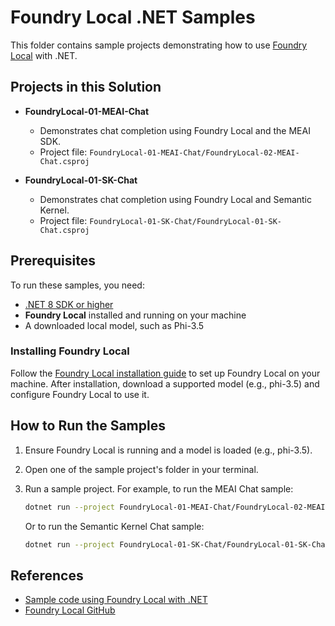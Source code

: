 # Foundry Local .NET Samples

This folder contains sample projects demonstrating how to use [Foundry Local](https://github.com/microsoft/foundry-local) with .NET.

## Projects in this Solution

- **FoundryLocal-01-MEAI-Chat**
  - Demonstrates chat completion using Foundry Local and the MEAI SDK.
  - Project file: `FoundryLocal-01-MEAI-Chat/FoundryLocal-02-MEAI-Chat.csproj`

- **FoundryLocal-01-SK-Chat**
  - Demonstrates chat completion using Foundry Local and Semantic Kernel.
  - Project file: `FoundryLocal-01-SK-Chat/FoundryLocal-01-SK-Chat.csproj`

## Prerequisites

To run these samples, you need:

- [.NET 8 SDK or higher](https://dotnet.microsoft.com/en-us/download/dotnet)
- **Foundry Local** installed and running on your machine
- A downloaded local model, such as Phi-3.5

### Installing Foundry Local

Follow the [Foundry Local installation guide](../../README.md#installing) to set up Foundry Local on your machine. After installation, download a supported model (e.g., phi-3.5) and configure Foundry Local to use it.

## How to Run the Samples

1. Ensure Foundry Local is running and a model is loaded (e.g., phi-3.5).

1. Open one of the sample project's folder in your terminal.

1. Run a sample project. For example, to run the MEAI Chat sample:

   ```bash
   dotnet run --project FoundryLocal-01-MEAI-Chat/FoundryLocal-02-MEAI-Chat.csproj
   ```

   Or to run the Semantic Kernel Chat sample:

   ```bash
   dotnet run --project FoundryLocal-01-SK-Chat/FoundryLocal-01-SK-Chat.csproj
   ```

## References

- [Sample code using Foundry Local with .NET](https://aka.ms/genainet)
- [Foundry Local GitHub](https://github.com/microsoft/foundry-local)